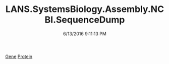 ﻿---
title: LANS.SystemsBiology.Assembly.NCBI.SequenceDump
date: 6/13/2016 9:11:13 PM
---

[Gene](T-LANS.SystemsBiology.Assembly.NCBI.SequenceDump.Gene.html)
[Protein](T-LANS.SystemsBiology.Assembly.NCBI.SequenceDump.Protein.html)
